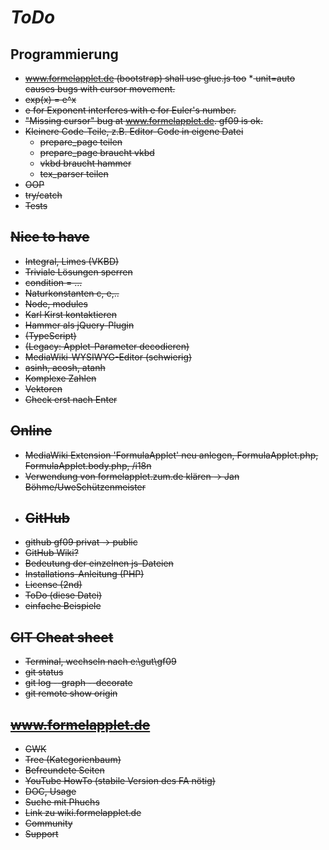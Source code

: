 # *ToDo* #

## Programmierung
* <s>www.formelapplet.de (bootstrap) shall use glue.js too</s>
*<s> unit=auto causes bugs with cursor movement.</s>
* <s>exp(x) = e^x</e>
* e for Exponent interferes with e for Euler's number.
* <s>"Missing cursor" bug at www.formelapplet.de. gf09 is ok.</s>
* Kleinere Code-Teile, z.B. Editor-Code in eigene Datei
    + prepare_page teilen
    * prepare_page braucht vkbd
    * vkbd braucht hammer
    * tex_parser teilen
* OOP
* try/catch
* Tests

## Nice to have
* Integral, Limes (VKBD)
* Triviale Lösungen sperren
* condition = ...
* Naturkonstanten c, e,..
* Node, modules
* Karl Kirst kontaktieren
* Hammer als jQuery-Plugin
* (TypeScript)
* (Legacy: Applet-Parameter decodieren)
* MediaWiki-WYSIWYG-Editor (schwierig)
* asinh, acosh, atanh
* Komplexe Zahlen
* Vektoren
* Check erst nach Enter
## Online
* MediaWiki Extension 'FormulaApplet' neu anlegen, FormulaApplet.php, FormulaApplet.body.php, /i18n
* Verwendung von formelapplet.zum.de klären -> Jan Böhme/UweSchützenmeister
* ## GitHub
* github gf09 privat -> public
* GitHub Wiki?
* Bedeutung der einzelnen js-Dateien
* Installations-Anleitung (PHP)
* License (2nd)
* ToDo (diese Datei)
* einfache Beispiele
## GIT Cheat sheet
* Terminal, wechseln nach e:\gut\gf09
* git status
* git log --graph --decorate
* git remote show origin

## www.formelapplet.de
* GWK
* Tree (Kategorienbaum)
* Befreundete Seiten
* YouTube HowTo (stabile Version des FA nötig)
* DOC, Usage
* Suche mit Phuchs
* Link zu wiki.formelapplet.de
* Community 
* Support
   

